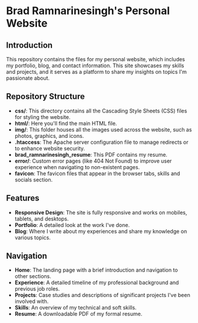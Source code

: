 # Brad Ramnarinesingh's Personal Website

## Introduction

This repository contains the files for my personal website, which includes my portfolio, blog, and contact information. This site showcases my skills and projects, and it serves as a platform to share my insights on topics I'm passionate about.

## Repository Structure

- **css/**: This directory contains all the Cascading Style Sheets (CSS) files for styling the website.
- **html/**: Here you'll find the main HTML file.
- **img/**: This folder houses all the images used across the website, such as photos, graphics, and icons.
- **.htaccess**: The Apache server configuration file to manage redirects or to enhance website security.
- **brad_ramnarinesingh_resume**: This PDF contains my resume.
- **error/**: Custom error pages (like 404 Not Found) to improve user experience when navigating to non-existent pages.
- **favicon**: The favicon files that appear in the browser tabs, skills and socials section.

## Features

- **Responsive Design**: The site is fully responsive and works on mobiles, tablets, and desktops.
- **Portfolio**: A detailed look at the work I've done.
- **Blog**: Where I write about my experiences and share my knowledge on various topics.

## Navigation

- **Home**: The landing page with a brief introduction and navigation to other sections.
- **Experience**: A detailed timeline of my professional background and previous job roles.
- **Projects**: Case studies and descriptions of significant projects I've been involved with.
- **Skills**: An overview of my technical and soft skills.
- **Resume**: A downloadable PDF of my formal resume.

